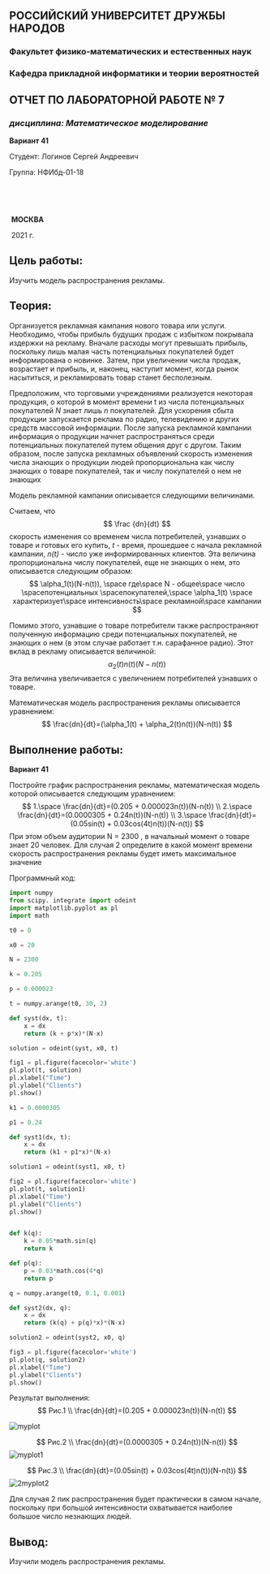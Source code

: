 ## **РОССИЙСКИЙ УНИВЕРСИТЕТ ДРУЖБЫ НАРОДОВ**

### **Факультет физико-математических и естественных наук**

### **Кафедра прикладной информатики и теории вероятностей**



















## **ОТЧЕТ ПО ЛАБОРАТОРНОЙ РАБОТЕ № 7**

###  *дисциплина: Математическое моделирование*

**Вариант 41**

















Студент:	Логинов Сергей Андреевич

Группа:	  НФИбд-01-18 



​													



​														

​																		 	**МОСКВА**

​															    				2021 г.







## Цель работы:



Изучить модель распространения рекламы.



## Теория:

Организуется рекламная кампания нового товара или услуги. Необходимо, чтобы прибыль будущих продаж с избытком покрывала издержки на рекламу. Вначале расходы могут превышать прибыль, поскольку лишь малая часть потенциальных покупателей будет информирована о новинке. Затем, при увеличении числа продаж, возрастает и прибыль, и, наконец, наступит момент, когда рынок насытиться, и рекламировать товар станет бесполезным. 



Предположим, что торговыми учреждениями реализуется некоторая продукция, о которой в момент времени t из числа потенциальных покупателей *N* знает лишь *n* покупателей. Для ускорения сбыта продукции запускается реклама по радио, телевидению и других средств массовой информации. После запуска рекламной кампании информация о продукции начнет распространяться среди потенциальных покупателей путем общения друг с другом. Таким образом, после запуска рекламных объявлений скорость изменения числа знающих о продукции людей пропорциональна как числу знающих о товаре покупателей, так и числу покупателей о нем не знающих 

Модель рекламной кампании описывается следующими величинами. 

Считаем, что 
$$
\frac {dn}{dt}
$$
скорость изменения со временем числа потребителей, узнавших о товаре и готовых его купить, *t* - время, прошедшее с начала рекламной кампании, *n(t)* - число уже информированных клиентов. Эта величина пропорциональна числу покупателей, еще не знающих о нем, это описывается следующим образом: 
$$
\alpha_1(t)(N-n(t)), \space где\space N - общее\space число \spaceпотенциальных \spaceпокупателей,\space \alpha_1(t) \space характеризует\space интенсивность\space рекламной\space кампании
$$


 Помимо этого, узнавшие о товаре потребители также распространяют полученную информацию среди потенциальных покупателей, не знающих о нем (в этом случае работает т.н. сарафанное радио). Этот вклад в рекламу описывается величиной:
$$
\alpha_2(t)n(t)(N-n(t))
$$
Эта величина увеличивается с увеличением потребителей узнавших о товаре. 



Математическая модель распространения рекламы описывается уравнением:
$$
\frac{dn}{dt}=(\alpha_1(t) + \alpha_2(t)n(t))(N-n(t))
$$




## Выполнение работы:

**Вариант 41**

Постройте график распространения рекламы, математическая модель которой описывается следующим уравнением:
$$
1.\space \frac{dn}{dt}=(0.205 + 0.000023n(t))(N-n(t)) \\
2.\space \frac{dn}{dt}=(0.0000305 + 0.24n(t))(N-n(t)) \\
3.\space \frac{dn}{dt}=(0.05sin(t) + 0.03cos(4t)n(t))(N-n(t))
$$
При этом объем аудитории N = 2300 , в начальный момент о товаре знает 20 человек. Для случая 2 определите в какой момент времени скорость распространения рекламы будет иметь максимальное значение



Программный код:

```python
import numpy
from scipy. integrate import odeint
import matplotlib.pyplot as pl
import math

t0 = 0

x0 = 20

N = 2300

k = 0.205

p = 0.000023

t = numpy.arange(t0, 30, 2)

def syst(dx, t):
    x = dx
    return (k + p*x)*(N-x)

solution = odeint(syst, x0, t)

fig1 = pl.figure(facecolor='white')
pl.plot(t, solution)
pl.xlabel("Time")
pl.ylabel("Clients")
pl.show()

k1 = 0.0000305

p1 = 0.24

def syst1(dx, t):
    x = dx
    return (k1 + p1*x)*(N-x)

solution1 = odeint(syst1, x0, t)

fig2 = pl.figure(facecolor='white')
pl.plot(t, solution1)
pl.xlabel("Time")
pl.ylabel("Clients")
pl.show()


def k(q):
    k = 0.05*math.sin(q)
    return k

def p(q):
    p = 0.03*math.cos(4*q)
    return p

q = numpy.arange(t0, 0.1, 0.001)

def syst2(dx, q):
    x = dx
    return (k(q) + p(q)*x)*(N-x)

solution2 = odeint(syst2, x0, q)

fig3 = pl.figure(facecolor='white')
pl.plot(q, solution2)
pl.xlabel("Time")
pl.ylabel("Clients")
pl.show()
```



Результат выполнения:
$$
Рис.1 \\
\frac{dn}{dt}=(0.205 + 0.000023n(t))(N-n(t))
$$


![myplot](C:\Users\itsok\work\2020-2021\MatModel\laboratory\lab7\graph\myplot.png)


$$
Рис.2 \\
\frac{dn}{dt}=(0.0000305 + 0.24n(t))(N-n(t))
$$
![myplot1](C:\Users\itsok\work\2020-2021\MatModel\laboratory\lab7\graph\myplot1.png)


$$
Рис.3 \\
\frac{dn}{dt}=(0.05sin(t) + 0.03cos(4t)n(t))(N-n(t))
$$
![2myplot2](C:\Users\itsok\work\2020-2021\MatModel\laboratory\lab7\graph\2myplot2.png)



Для случая 2 пик распространения будет практически в самом начале, поскольку при большой интенсивности охватывается наиболее большое число незнающих людей.





## Вывод:

Изучили модель распространения рекламы.